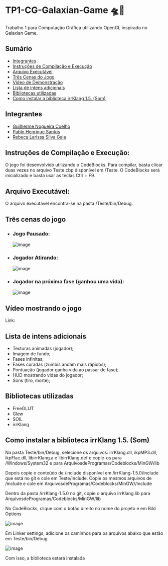 # TP1-CG-Galaxian-Game 🛸🔫
Trabalho 1 para Computação Gráfica utilizando OpenGL inspirado no Galaxian Game.

## Sumário
* [Integrantes](#integrantes)
* [Instruções de Compilação e Execução](#instruções-de-compilação-e-execução)
* [Arquivo Executável](#arquivo-executável)
* [Três Cenas do Jogo](#três-cenas-do-jogo)
* [Vídeo de Demonstração](#vídeo-mostrando-o-jogo)
* [Lista de intens adicionais](#lista-de-intens-adicionais)
* [Bibliotecas utilizadas](#bibliotecas-utilizadas)
* [Como instalar a biblioteca irrKlang 1.5. (Som)](#como-instalar-a-biblioteca-irrKlang-1.5.-som)

## Integrantes
* [Guilherme Nogueira Coelho]
* [Pablo Henrique Santos]
* [Rebeca Larissa Silva Gaia]

## Instruções de Compilação e Execução:
O jogo foi desenvolvido utilizando o CodeBlocks. Para compilar, basta clicar duas vezes no arquivo Teste.cbp disponível em /Teste. O CodeBlocks será inicializado e basta usar as teclas Ctrl + F9.
## Arquivo Executável:
O arquivo executável encontra-se na pasta /Teste/bin/Debug.

## Três cenas do jogo
* ### Jogo Pausado:
  ![image](https://user-images.githubusercontent.com/93343614/171066449-50fd0d2f-77e9-41ea-9116-aab0cdf40449.png)
* ### Jogador Atirando:
  ![image](https://user-images.githubusercontent.com/93343614/171066631-73cdf753-4363-4869-a64e-538c37a56927.png)
* ### Jogador na próxima fase (ganhou uma vida):
  ![image](https://user-images.githubusercontent.com/93343614/171066777-6d9a7d35-5bc3-4311-bd00-6729345f98c7.png)

## Vídeo mostrando o jogo
Link: 

## Lista de intens adicionais
* Texturas animadas (jogador);
* Imagem de fundo;
* Fases infinitas;
* Fases curadas (zumbis andam mais rápidos);
* Pontuação (jogador ganha vida ao passar de fase);
* HUD mostrando vidas do jogador;
* Sons (tiro, morte);

## Bibliotecas utilizadas
* FreeGLUT
* Glew
* SOIL
* irrKlang

## Como instalar a biblioteca irrKlang 1.5. (Som)

Na pasta Teste/bin/Debug, selecione os arquivos:
irrKlang.dll, ikpMP3.dll, ikpFlac.dll, libirrKlang.a e libirrKlang.def
e copie-os para /Windows/System32 e para ArquivosdeProgramas/Codeblocks/MinGW/lib

Depois copie o conteúdo de /include disponível em /irrKlang-1.5.0/include que está no git e cole em Teste/include.
Copie os mesmos arquivos de /include e cole em ArquivosdeProgramas/Codeblocks/MinGW//include

Dentro da pasta /irrKlang-1.5.0 no git, copie o arquivo irrKlang.lib para ArquivosdeProgramas/Codeblocks/MinGW/lib

No CodeBlocks, clique com o botão direito no nome do projeto e em Bild Options

![image](https://user-images.githubusercontent.com/93343614/169708904-2c6c1f58-b7ae-4a84-bef9-14fa625ea806.png)

Em Linker settings, adicione os caminhos para os arquivos abaixo que estão em Teste/bin/Debug

![image](https://user-images.githubusercontent.com/93343614/169708954-fe9f9142-3bed-43a1-9abe-8195a7270fc8.png)

Com isso, a biblioteca estará instalada

[Guilherme Nogueira Coelho]: https://github.com/GuiNo12
[Pablo Henrique Santos]: https://github.com/pablohsgc
[Rebeca Larissa Silva Gaia]: https://github.com/reb-gaia
